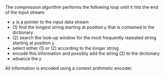 The compression algorithm performs the following loop until it hits the end of the input stream:

- `p` is a pointer to the input data stream
- (1) find the longest string starting at position `p` that is contained in the dictionary
- (2) search the look-up window for the most frequently repeated string starting at position `p`
- select either (1) or (2) according to the longer string
- encode this information and possibly add the string (2) to the dictionary
- advance the `p`

All information is encoded using a context arithmetic encoder.
